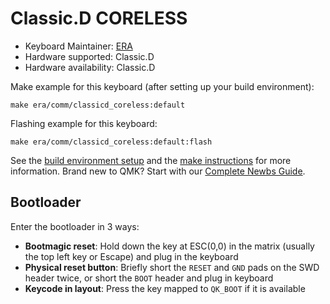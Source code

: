 # Classic.D CORELESS

* Keyboard Maintainer: [ERA](https://github.com/eerraa)
* Hardware supported: Classic.D
* Hardware availability: Classic.D

Make example for this keyboard (after setting up your build environment):

    make era/comm/classicd_coreless:default

Flashing example for this keyboard:

    make era/comm/classicd_coreless:default:flash

See the [build environment setup](https://docs.qmk.fm/#/getting_started_build_tools) and the [make instructions](https://docs.qmk.fm/#/getting_started_make_guide) for more information. Brand new to QMK? Start with our [Complete Newbs Guide](https://docs.qmk.fm/#/newbs).

## Bootloader

Enter the bootloader in 3 ways:

* **Bootmagic reset**: Hold down the key at ESC(0,0) in the matrix (usually the top left key or Escape) and plug in the keyboard
* **Physical reset button**: Briefly short the `RESET` and `GND` pads on the SWD header twice, or short the `BOOT` header and plug in keyboard
* **Keycode in layout**: Press the key mapped to `QK_BOOT` if it is available